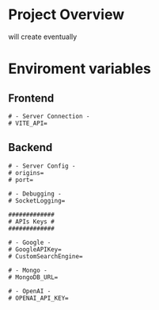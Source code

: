 # Project Overview
will create eventually

# Enviroment variables
## Frontend
```
# - Server Connection -
# VITE_API=
```
## Backend
```
# - Server Config -
# origins=
# port=

# - Debugging -
# SocketLogging=

#############
# APIs Keys #
#############

# - Google -
# GoogleAPIKey=
# CustomSearchEngine=

# - Mongo -
# MongoDB_URL=

# - OpenAI -
# OPENAI_API_KEY=
```